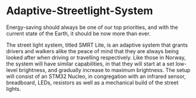 # Adaptive-Streetlight-System
Energy-saving should always be one of our top priorities, and with the current state of the Earth, it should be now more than ever. 

The street light system, titled SMRT Lite, is an adaptive system that grants drivers and walkers alike the peace of mind that they are 
always being looked after when driving or travelling respectively. Like those in Norway, the system will have similar capabilities, 
in that they will start at a set low-level brightness, and gradually increase to maximum brightness. The setup will consist of an 
STM32 Nucleo, in congregation with an infrared sensor, breadboard, LEDs, resistors as well as a mechanical build of the street lights.

